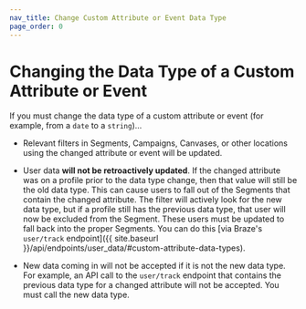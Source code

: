 ```yaml
---
nav_title: Change Custom Attribute or Event Data Type
page_order: 0
---
```


# Changing the Data Type of a Custom Attribute or Event

If you must change the data type of a custom attribute or event (for example, from a `date` to a `string`)...

- Relevant filters in Segments, Campaigns, Canvases, or other locations using the changed attribute or event will be updated.

- User data __will not be retroactively updated__. If the changed attribute was on a profile prior to the data type change, then that value will still be the old data type. This can cause users to fall out of the Segments that contain the changed attribute. The filter will actively look for the new data type, but if a profile still has the previous data type, that user will now be excluded from the Segment. These users must be updated to fall back into the proper Segments. You can do this [via Braze's `user/track` endpoint]({{ site.baseurl }}/api/endpoints/user_data/#custom-attribute-data-types).

- New data coming in will not be accepted if it is not the new data type. For example, an API call to the `user/track` endpoint that contains the previous data type for a changed attribute will not be accepted. You must call the new data type.
